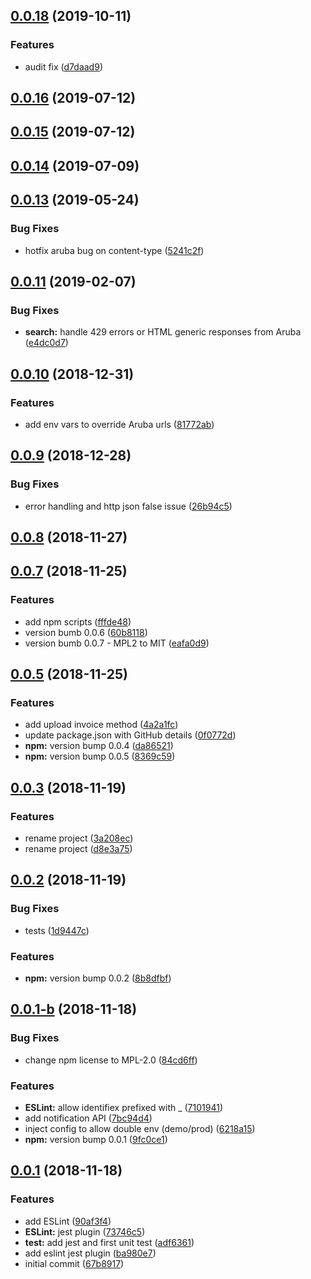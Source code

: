 <a name="0.0.18"></a>
## [0.0.18](https://github.com/andreafalzetti/node-fatturazione-elettronica-aruba/compare/0.0.17...0.0.18) (2019-10-11)


### Features

* audit fix ([d7daad9](https://github.com/andreafalzetti/node-fatturazione-elettronica-aruba/commit/d7daad9))



## [0.0.16](https://github.com/andreafalzetti/node-fatturazione-elettronica-aruba/compare/0.0.15...0.0.16) (2019-07-12)



## [0.0.15](https://github.com/andreafalzetti/node-fatturazione-elettronica-aruba/compare/0.0.14...0.0.15) (2019-07-12)



## [0.0.14](https://github.com/andreafalzetti/node-fatturazione-elettronica-aruba/compare/0.0.13...0.0.14) (2019-07-09)



## [0.0.13](https://github.com/andreafalzetti/node-fatturazione-elettronica-aruba/compare/0.0.12...0.0.13) (2019-05-24)


### Bug Fixes

* hotfix aruba bug on content-type ([5241c2f](https://github.com/andreafalzetti/node-fatturazione-elettronica-aruba/commit/5241c2f))



## [0.0.11](https://github.com/andreafalzetti/node-fatturazione-elettronica-aruba/compare/0.0.10...0.0.11) (2019-02-07)


### Bug Fixes

* **search:** handle 429 errors or HTML generic responses from Aruba ([e4dc0d7](https://github.com/andreafalzetti/node-fatturazione-elettronica-aruba/commit/e4dc0d7))



## [0.0.10](https://github.com/andreafalzetti/node-fatturazione-elettronica-aruba/compare/0.0.9...0.0.10) (2018-12-31)


### Features

* add env vars to override Aruba urls ([81772ab](https://github.com/andreafalzetti/node-fatturazione-elettronica-aruba/commit/81772ab))



## [0.0.9](https://github.com/andreafalzetti/node-fatturazione-elettronica-aruba/compare/0.0.8...0.0.9) (2018-12-28)


### Bug Fixes

* error handling and http json false issue ([26b94c5](https://github.com/andreafalzetti/node-fatturazione-elettronica-aruba/commit/26b94c5))



## [0.0.8](https://github.com/andreafalzetti/node-fatturazione-elettronica-aruba/compare/0.0.7...0.0.8) (2018-11-27)



## [0.0.7](https://github.com/andreafalzetti/node-fatturazione-elettronica-aruba/compare/0.0.5...0.0.7) (2018-11-25)


### Features

* add npm scripts ([fffde48](https://github.com/andreafalzetti/node-fatturazione-elettronica-aruba/commit/fffde48))
* version bumb 0.0.6 ([60b8118](https://github.com/andreafalzetti/node-fatturazione-elettronica-aruba/commit/60b8118))
* version bumb 0.0.7 - MPL2 to MIT ([eafa0d9](https://github.com/andreafalzetti/node-fatturazione-elettronica-aruba/commit/eafa0d9))



## [0.0.5](https://github.com/andreafalzetti/node-fatturazione-elettronica-aruba/compare/0.0.3...0.0.5) (2018-11-25)


### Features

* add upload invoice method ([4a2a1fc](https://github.com/andreafalzetti/node-fatturazione-elettronica-aruba/commit/4a2a1fc))
* update package.json with GitHub details ([0f0772d](https://github.com/andreafalzetti/node-fatturazione-elettronica-aruba/commit/0f0772d))
* **npm:** version bump 0.0.4 ([da86521](https://github.com/andreafalzetti/node-fatturazione-elettronica-aruba/commit/da86521))
* **npm:** version bump 0.0.5 ([8369c59](https://github.com/andreafalzetti/node-fatturazione-elettronica-aruba/commit/8369c59))



## [0.0.3](https://github.com/andreafalzetti/node-fatturazione-elettronica-aruba/compare/0.0.2...0.0.3) (2018-11-19)


### Features

* rename project ([3a208ec](https://github.com/andreafalzetti/node-fatturazione-elettronica-aruba/commit/3a208ec))
* rename project ([d8e3a75](https://github.com/andreafalzetti/node-fatturazione-elettronica-aruba/commit/d8e3a75))



## [0.0.2](https://github.com/andreafalzetti/node-fatturazione-elettronica-aruba/compare/0.0.1-b...0.0.2) (2018-11-19)


### Bug Fixes

* tests ([1d9447c](https://github.com/andreafalzetti/node-fatturazione-elettronica-aruba/commit/1d9447c))


### Features

* **npm:** version bump 0.0.2 ([8b8dfbf](https://github.com/andreafalzetti/node-fatturazione-elettronica-aruba/commit/8b8dfbf))



## [0.0.1-b](https://github.com/andreafalzetti/node-fatturazione-elettronica-aruba/compare/0.0.1...0.0.1-b) (2018-11-18)


### Bug Fixes

* change npm license to MPL-2.0 ([84cd6ff](https://github.com/andreafalzetti/node-fatturazione-elettronica-aruba/commit/84cd6ff))


### Features

* **ESLint:** allow identifiex prefixed with _ ([7101941](https://github.com/andreafalzetti/node-fatturazione-elettronica-aruba/commit/7101941))
* add notification API ([7bc94d4](https://github.com/andreafalzetti/node-fatturazione-elettronica-aruba/commit/7bc94d4))
* inject config to allow double env (demo/prod) ([6218a15](https://github.com/andreafalzetti/node-fatturazione-elettronica-aruba/commit/6218a15))
* **npm:** version bump 0.0.1 ([9fc0ce1](https://github.com/andreafalzetti/node-fatturazione-elettronica-aruba/commit/9fc0ce1))



## [0.0.1](https://github.com/andreafalzetti/node-fatturazione-elettronica-aruba/compare/67b8917...0.0.1) (2018-11-18)


### Features

* add ESLint ([90af3f4](https://github.com/andreafalzetti/node-fatturazione-elettronica-aruba/commit/90af3f4))
* **ESLint:** jest plugin ([73746c5](https://github.com/andreafalzetti/node-fatturazione-elettronica-aruba/commit/73746c5))
* **test:** add jest and first unit test ([adf6361](https://github.com/andreafalzetti/node-fatturazione-elettronica-aruba/commit/adf6361))
* add eslint jest plugin ([ba980e7](https://github.com/andreafalzetti/node-fatturazione-elettronica-aruba/commit/ba980e7))
* initial commit ([67b8917](https://github.com/andreafalzetti/node-fatturazione-elettronica-aruba/commit/67b8917))



